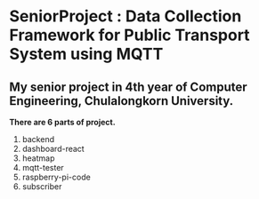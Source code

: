 # SeniorProject : Data Collection Framework for Public Transport System using MQTT
## My senior project in 4th year of Computer Engineering, Chulalongkorn University.


**There are 6 parts of project.**
1. backend
2. dashboard-react
3. heatmap
4. mqtt-tester
5. raspberry-pi-code
6. subscriber
